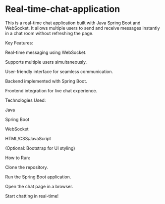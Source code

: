# Real-time-chat-application

This is a real-time chat application built with Java Spring Boot and WebSocket. It allows multiple users to send and receive messages instantly in a chat room without refreshing the page.

Key Features:

Real-time messaging using WebSocket.

Supports multiple users simultaneously.

User-friendly interface for seamless communication.

Backend implemented with Spring Boot.

Frontend integration for live chat experience.

Technologies Used:

Java

Spring Boot

WebSocket

HTML/CSS/JavaScript

(Optional: Bootstrap for UI styling)

How to Run:

Clone the repository.

Run the Spring Boot application.

Open the chat page in a browser.

Start chatting in real-time!
